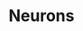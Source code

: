 ---
title: "Neurons"

categories: ['']

tags: ['Neurons']

arwords: 'الوحدات العصبونية'

arexps: []

enwords: ['Neurons']

enexps: []

arlexicons: 'و'

enlexicons: 'N'

authors: ['Ruqayya Roshdy']

translators: ['']

citations: 'تطبيقات الذكاء الاصطناعي في خدمة اللغة العربية'

sources: 'مركز الملك عبدالله بن عبدالعزيز الدولي لخدمة اللغة العربية'

word: "true"

slug: ""
---